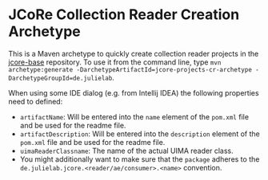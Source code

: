 # JCoRe Collection Reader Creation Archetype

This is a Maven archetype to quickly create collection reader projects in the [jcore-base](https://github.com/JULIELab/jcore-base) repository.
To use it from the command line, type `mvn archetype:generate -DarchetypeArtifactId=jcore-projects-cr-archetype -DarchetypeGroupId=de.julielab`.

When using some IDE dialog (e.g. from Intellij IDEA) the following properties need to defined:

* `artifactName`: Will be entered into the `name` element of the `pom.xml` file and be used for the readme file.
* `artifactDescription`: Will be entered into the `description` element of the `pom.xml` file and be used for the readme file.
* `uimaReaderClassname`: The name of the actual UIMA reader class.
* You might additionally want to make sure that the `package` adheres to the `de.julielab.jcore.<reader/ae/consumer>.<name>` convention.

